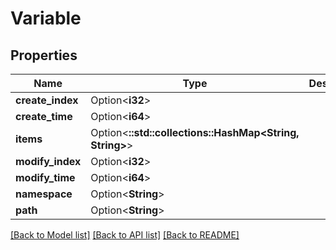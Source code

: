 # Variable

## Properties

Name | Type | Description | Notes
------------ | ------------- | ------------- | -------------
**create_index** | Option<**i32**> |  | [optional]
**create_time** | Option<**i64**> |  | [optional]
**items** | Option<**::std::collections::HashMap<String, String>**> |  | [optional]
**modify_index** | Option<**i32**> |  | [optional]
**modify_time** | Option<**i64**> |  | [optional]
**namespace** | Option<**String**> |  | [optional]
**path** | Option<**String**> |  | [optional]

[[Back to Model list]](../README.md#documentation-for-models) [[Back to API list]](../README.md#documentation-for-api-endpoints) [[Back to README]](../README.md)


